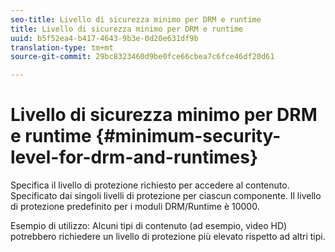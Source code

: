 ```yaml
---
seo-title: Livello di sicurezza minimo per DRM e runtime
title: Livello di sicurezza minimo per DRM e runtime
uuid: b5f52ea4-b417-4643-9b3e-0d20e631df9b
translation-type: tm+mt
source-git-commit: 29bc8323460d9be0fce66cbea7c6fce46df20d61

---
```



# Livello di sicurezza minimo per DRM e runtime {#minimum-security-level-for-drm-and-runtimes}

Specifica il livello di protezione richiesto per accedere al contenuto. Specificato dai singoli livelli di protezione per ciascun componente. Il livello di protezione predefinito per i moduli DRM/Runtime è 10000.

Esempio di utilizzo: Alcuni tipi di contenuto (ad esempio, video HD) potrebbero richiedere un livello di protezione più elevato rispetto ad altri tipi.
